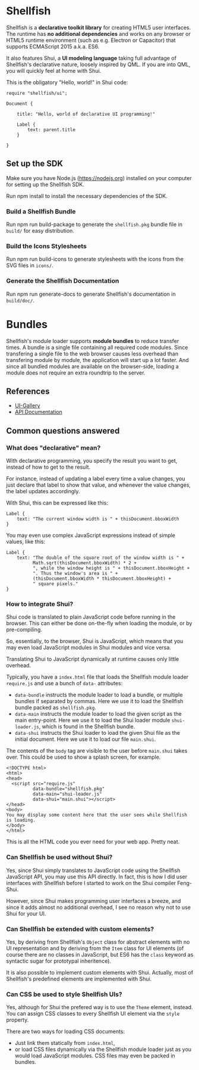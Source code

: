 # Shellfish

Shellfish is a **declarative toolkit library** for creating HTML5 user
interfaces.
The runtime has **no additional dependencies** and works on any browser or HTML5
runtime environment (such as e.g. Electron or Capacitor) that supports
ECMAScript 2015 a.k.a. ES6.

It also features Shui, a **UI modeling language** taking full advantage
of Shellfish's declarative nature, loosely inspired by QML. If you are into
QML, you will quickly feel at home with Shui.

This is the obligatory "Hello, world!" in Shui code:

```
require "shellfish/ui";

Document {

    title: "Hello, world of declarative UI programming!"

    Label {
        text: parent.title
    }

}
```

## Set up the SDK

Make sure you have Node.js (https://nodejs.org) installed on your computer for
setting up the Shellfish SDK.

Run
    npm install
to install the necessary dependencies of the SDK.

### Build a Shellfish Bundle

Run
    npm run build-package
to generate the `shellfish.pkg` bundle file in `build/` for easy distribution.

### Build the Icons Stylesheets

Run
    npm run build-icons
to generate stylesheets with the icons from the SVG files in `icons/`.

### Generate the Shellfish Documentation

Run
    npm run generate-docs
to generate Shellfish's documentation in `build/doc/`.

# Bundles

Shellfish's module loader supports **module bundles** to reduce transfer times.
A bundle is a single file containing all required code modules.
Since transfering a single file to the web browser causes less overhead than
transfering module by module, the application will start up a lot faster.
And since all bundled modules are available on the browser-side, loading
a module does not require an extra roundtrip to the server.

## References

* [UI-Gallery](https://pycage.github.io/shellfish/ui-gallery)
* [API Documentation](https://pycage.github.io/shellfish/doc)

## Common questions answered

### What does "declarative" mean?

With declarative programming, you specify the result you want to get, instead
of how to get to the result.

For instance, instead of updating a label every time a value changes, you just
declare that label to show that value, and whenever the value changes, the
label updates accordingly.

With Shui, this can be expressed like this:
```
Label {
    text: "The current window width is " + thisDocument.bboxWidth
}
```

You may even use complex JavaScript expressions instead of simple values, like this:
```
Label {
    text: "The double of the square root of the window width is " +
          Math.sqrt(thisDocument.bboxWidth) * 2 +
          ", while the window height is " + thisDocument.bboxHeight +
          ". Thus the window's area is " +
          (thisDocument.bboxWidth * thisDocument.bboxHeight) +
          " square pixels."
}
```

### How to integrate Shui?

Shui code is translated to plain JavaScript code before running in the browser.
This can either be done on-the-fly when loading the module, or by pre-compiling.

So, essentially, to the browser, Shui is JavaScript, which means that you may
even load JavaScript modules in Shui modules and vice versa.

Translating Shui to JavaScript dynamically at runtime causes only little
overhead.

Typically, you have a `index.html` file that loads the Shellfish module loader
`require.js` and use a bunch of `data-` attributes:

* `data-bundle` instructs the module loader to load a bundle,
  or multiple bundles if separated by commas. Here we use it to load the
  Shellfish bundle packed as `shellfish.pkg`.
* `data-main` instructs the module loader to load the given script as
  the main entry-point. Here we use it to load the Shui loader module
  `shui-loader.js`, which is found in the Shellfish bundle.
* `data-shui` instructs the Shui loader to load the given Shui file as the
  initial document. Here we use it to load our file `main.shui`.

The contents of the `body` tag are visible to the user before `main.shui` takes
over. This could be used to show a splash screen, for example.

```
<!DOCTYPE html>
<html>
<head>
  <script src="require.js"
          data-bundle="shellfish.pkg"
          data-main="shui-loader.js"
          data-shui="main.shui"></script>
</head>
<body>
You may display some content here that the user sees while Shellfish is loading.
</body>
</html>
```

This is all the HTML code you ever need for your web app. Pretty neat.


### Can Shellfish be used without Shui?

Yes, since Shui simply translates to JavaScript code using the Shellfish
JavaScript API, you may use this API directly. In fact, this is how I did
user interfaces with Shellfish before I started to work on the Shui
compiler Feng-Shui.

However, since Shui makes programming user interfaces a breeze, and since it
adds almost no additional overhead, I see no reason why not to use Shui for your
UI.


### Can Shellfish be extended with custom elements?

Yes, by deriving from Shellfish's `Object` class for abstract elements with
no UI representation and by deriving from the `Item` class for UI elements
(of course there are no classes in JavaScript, but ES6 has the `class` keyword
as syntactic sugar for prototypal inheritence).

It is also possible to implement custom elements with Shui. Actually, most of
Shellfish's predefined elements are implemented with Shui.


### Can CSS be used to style Shellfish UIs?

Yes, although for Shui the prefered way is to use the `Theme` element, instead.
You can assign CSS classes to every Shellfish UI element via the `style` property.

There are two ways for loading CSS documents:

* Just link them statically from `index.html`,
* or load CSS files dynamically via the Shellfish module loader just as you
  would load JavaScript modules. CSS files may even be packed in bundles.
